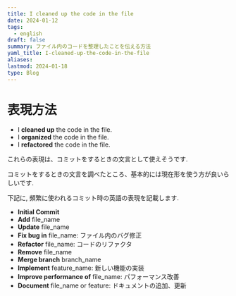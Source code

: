 ```yaml
---
title: I cleaned up the code in the file
date: 2024-01-12
tags:
  - english
draft: false
summary: ファイル内のコードを整理したことを伝える方法
yaml_title: I-cleaned-up-the-code-in-the-file
aliases: 
lastmod: 2024-01-18
type: Blog
---
```

# 表現方法
- I **cleaned up** the code in the file. 
- I **organized** the code in the file.
- I **refactored** the code in the file.

これらの表現は、コミットをするときの文言として使えそうです.

コミットをするときの文言を調べたところ、基本的には現在形を使う方が良いらしいです.

下記に, 頻繁に使われるコミット時の英語の表現を記載します.

- **Initial Commit**
- **Add** file_name
- **Update** file_name
- **Fix bug in** file_name: ファイル内のバグ修正
- **Refactor** file_name: コードのリファクタ
- **Remove** file_name
- **Merge branch** branch_name
- **Implement** feature_name: 新しい機能の実装
- **Improve performance of** file_name: パフォーマンス改善
- **Document** file_name or feature: ドキュメントの追加、更新
